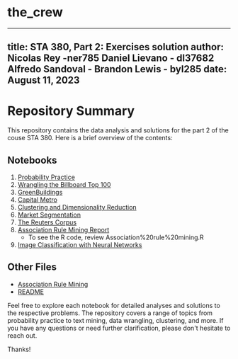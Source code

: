 # the_crew

---
title: STA 380, Part 2: Exercises solution
author: 
    Nicolas Rey -ner785
    Daniel Lievano - dl37682
    Alfredo Sandoval - 
    Brandon Lewis - byl285
date: August 11, 2023
---

# Repository Summary

This repository contains the data analysis and solutions for the part 2 of the couse STA 380. Here is a brief overview of the contents:

## Notebooks

1. [Probability Practice](Probability%20Practice.ipynb)
2. [Wrangling the Billboard Top 100](Wrangling%20the%20Billboard%20Top%20100.ipynb)
3. [GreenBuildings](GreenBuildings.ipynb)
4. [Capital Metro](Capital%20Metro.ipynb)
5. [Clustering and Dimensionality Reduction](Clustering%20and%20Dimensionality%20Reduction.ipynb)
6. [Market Segmentation](Market%20Segmentation.ipynb)
7. [The Reuters Corpus](The%20Reuters%20Corpus.ipynb)
8. [Association Rule Mining Report](Association%20rule%20mining.pdf)
    * To see the R code, review Association%20rule%20mining.R
9. [Image Classification with Neural Networks](Image%20classification%20with%20neural%20networks.ipynb)

## Other Files

- [Association Rule Mining](Association%20rule%20mining.R)
- [README](README.md)

Feel free to explore each notebook for detailed analyses and solutions to the respective problems. The repository covers a range of topics from probability practice to text mining, data wrangling, clustering, and more. If you have any questions or need further clarification, please don't hesitate to reach out.

Thanks!